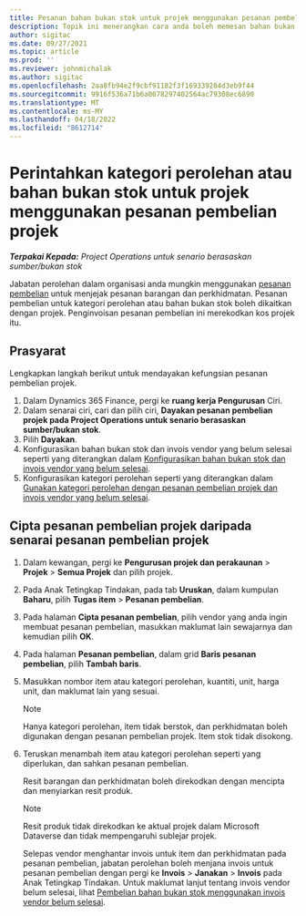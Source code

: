 ```yaml
---
title: Pesanan bahan bukan stok untuk projek menggunakan pesanan pembelian projek
description: Topik ini menerangkan cara anda boleh memesan bahan bukan stok untuk projek menggunakan pesanan pembelian projek.
author: sigitac
ms.date: 09/27/2021
ms.topic: article
ms.prod: ''
ms.reviewer: johnmichalak
ms.author: sigitac
ms.openlocfilehash: 2aa8fb94e2f9cbf91182f3f169339284d3eb9f44
ms.sourcegitcommit: 9916f536a71b6a0078297402564ac79308ec6890
ms.translationtype: MT
ms.contentlocale: ms-MY
ms.lasthandoff: 04/18/2022
ms.locfileid: "8612714"
---
```

# <a name="order-procurement-categories-or-non-stocked-materials-for-a-project-using-project-purchase-orders"></a>Perintahkan kategori perolehan atau bahan bukan stok untuk projek menggunakan pesanan pembelian projek

_**Terpakai Kepada:** Project Operations untuk senario berasaskan sumber/bukan stok_

Jabatan perolehan dalam organisasi anda mungkin menggunakan [pesanan pembelian](/dynamics365/supply-chain/procurement/purchase-order-overview) untuk menjejak pesanan barangan dan perkhidmatan. Pesanan pembelian untuk kategori perolehan atau bahan bukan stok boleh dikaitkan dengan projek. Penginvoisan pesanan pembelian ini merekodkan kos projek itu.

## <a name="prerequisites"></a>Prasyarat
Lengkapkan langkah berikut untuk mendayakan kefungsian pesanan pembelian projek.

1. Dalam Dynamics 365 Finance, pergi ke **ruang kerja Pengurusan** Ciri.
2. Dalam senarai ciri, cari dan pilih ciri, **Dayakan pesanan pembelian projek pada Project Operations untuk senario berasaskan sumber/bukan stok**.
3. Pilih **Dayakan**.
4. Konfigurasikan bahan bukan stok dan invois vendor yang belum selesai seperti yang diterangkan dalam [Konfigurasikan bahan bukan stok dan invois vendor yang belum selesai](configure-materials-nonstocked.md).
5. Konfigurasikan kategori perolehan seperti yang diterangkan dalam [Gunakan kategori perolehan dengan pesanan pembelian projek dan invois vendor yang belum selesai](configure-procurement-categories.md).

## <a name="create-a-project-purchase-order-from-the-project-purchase-order-list"></a>Cipta pesanan pembelian projek daripada senarai pesanan pembelian projek

1. Dalam kewangan, pergi ke **Pengurusan projek dan perakaunan** > **Projek** > **Semua Projek** dan pilih projek.
2. Pada Anak Tetingkap Tindakan, pada tab **Uruskan**, dalam kumpulan **Baharu**, pilih **Tugas item** > **Pesanan pembelian**.
3. Pada halaman **Cipta pesanan pembelian**, pilih vendor yang anda ingin membuat pesanan pembelian, masukkan maklumat lain sewajarnya dan kemudian pilih **OK**.
4. Pada halaman **Pesanan pembelian**, dalam grid **Baris pesanan pembelian**, pilih **Tambah baris**.
5. Masukkan nombor item atau kategori perolehan, kuantiti, unit, harga unit, dan maklumat lain yang sesuai.

    > [!NOTE]
    > Hanya kategori perolehan, item tidak berstok, dan perkhidmatan boleh digunakan dengan pesanan pembelian projek. Item stok tidak disokong.

6. Teruskan menambah item atau kategori perolehan seperti yang diperlukan, dan sahkan pesanan pembelian.

    Resit barangan dan perkhidmatan boleh direkodkan dengan mencipta dan menyiarkan resit produk.

    > [!NOTE]
    > Resit produk tidak direkodkan ke aktual projek dalam Microsoft Dataverse dan tidak mempengaruhi sublejar projek.

    Selepas vendor menghantar invois untuk item dan perkhidmatan pada pesanan pembelian, jabatan perolehan boleh menjana invois untuk pesanan pembelian dengan pergi ke **Invois** > **Janakan** > **Invois** pada Anak Tetingkap Tindakan. Untuk maklumat lanjut tentang invois vendor belum selesai, lihat [Pembelian bahan bukan stok menggunakan invois vendor belum selesai](pending-vendor-invoices.md).
